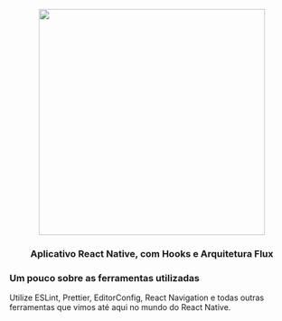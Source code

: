 
<p align="center">
  <img src=".github/demo.gif" height="400">
</p>

<h3 align="center">
  Aplicativo React Native, com Hooks e Arquitetura Flux
</h3>

### Um pouco sobre as ferramentas utilizadas

Utilize ESLint, Prettier, EditorConfig, React Navigation e todas outras ferramentas que vimos até aqui no mundo do React Native.
